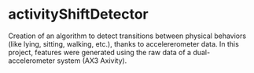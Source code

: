 # activityShiftDetector
Creation of an algorithm to detect transitions between physical behaviors (like lying, sitting, walking, etc.), thanks to accelererometer data. In this project, features were generated using the raw data of a dual-accelerometer system (AX3 Axivity).
